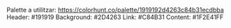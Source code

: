 Palette a utilitzar: https://colorhunt.co/palette/1919192d4263c84b31ecdbba
Header: #191919
Background: #2D4263
Link: #C84B31
Content: #1F2E41FF